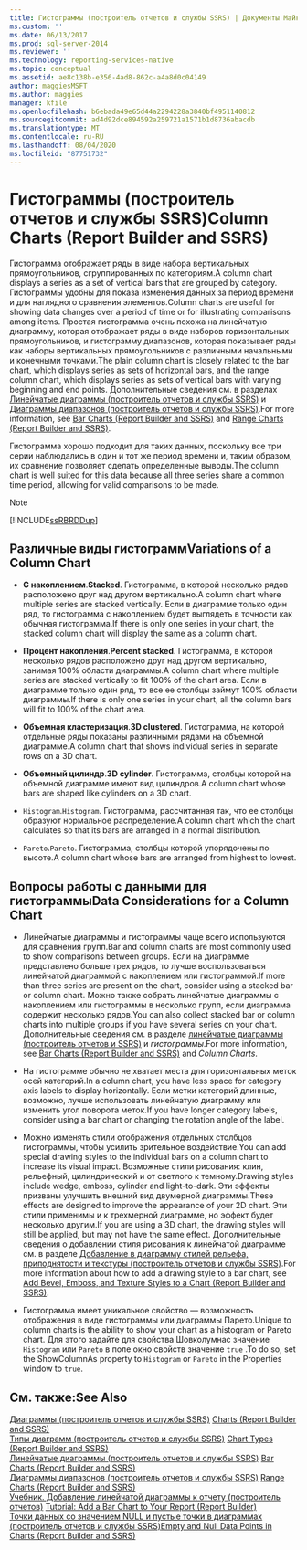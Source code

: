 ```yaml
---
title: Гистограммы (построитель отчетов и службы SSRS) | Документы Майкрософт
ms.custom: ''
ms.date: 06/13/2017
ms.prod: sql-server-2014
ms.reviewer: ''
ms.technology: reporting-services-native
ms.topic: conceptual
ms.assetid: ae8c138b-e356-4ad8-862c-a4a8d0c04149
author: maggiesMSFT
ms.author: maggies
manager: kfile
ms.openlocfilehash: b6ebada49e65d44a2294228a3840bf4951140812
ms.sourcegitcommit: ad4d92dce894592a259721a1571b1d8736abacdb
ms.translationtype: MT
ms.contentlocale: ru-RU
ms.lasthandoff: 08/04/2020
ms.locfileid: "87751732"
---
```

# <a name="column-charts-report-builder-and-ssrs"></a><span data-ttu-id="e5963-102">Гистограммы (построитель отчетов и службы SSRS)</span><span class="sxs-lookup"><span data-stu-id="e5963-102">Column Charts (Report Builder and SSRS)</span></span>
  <span data-ttu-id="e5963-103">Гистограмма отображает ряды в виде набора вертикальных прямоугольников, сгруппированных по категориям.</span><span class="sxs-lookup"><span data-stu-id="e5963-103">A column chart displays a series as a set of vertical bars that are grouped by category.</span></span> <span data-ttu-id="e5963-104">Гистограммы удобны для показа изменения данных за период времени и для наглядного сравнения элементов.</span><span class="sxs-lookup"><span data-stu-id="e5963-104">Column charts are useful for showing data changes over a period of time or for illustrating comparisons among items.</span></span> <span data-ttu-id="e5963-105">Простая гистограмма очень похожа на линейчатую диаграмму, которая отображает ряды в виде наборов горизонтальных прямоугольников, и гистограмму диапазонов, которая показывает ряды как наборы вертикальных прямоугольников с различными начальными и конечными точками.</span><span class="sxs-lookup"><span data-stu-id="e5963-105">The plain column chart is closely related to the bar chart, which displays series as sets of horizontal bars, and the range column chart, which displays series as sets of vertical bars with varying beginning and end points.</span></span> <span data-ttu-id="e5963-106">Дополнительные сведения см. в разделах [Линейчатые диаграммы (построитель отчетов и службы SSRS)](charts-report-builder-and-ssrs.md) и [Диаграммы диапазонов (построитель отчетов и службы SSRS)](range-charts-report-builder-and-ssrs.md).</span><span class="sxs-lookup"><span data-stu-id="e5963-106">For more information, see [Bar Charts &#40;Report Builder and SSRS&#41;](charts-report-builder-and-ssrs.md) and [Range Charts &#40;Report Builder and SSRS&#41;](range-charts-report-builder-and-ssrs.md).</span></span>  
  
 <span data-ttu-id="e5963-107">Гистограмма хорошо подходит для таких данных, поскольку все три серии наблюдались в один и тот же период времени и, таким образом, их сравнение позволяет сделать определенные выводы.</span><span class="sxs-lookup"><span data-stu-id="e5963-107">The column chart is well suited for this data because all three series share a common time period, allowing for valid comparisons to be made.</span></span>  
  
> [!NOTE]  
>  [!INCLUDE[ssRBRDDup](../../includes/ssrbrddup-md.md)]  
  
## <a name="variations-of-a-column-chart"></a><span data-ttu-id="e5963-108">Различные виды гистограмм</span><span class="sxs-lookup"><span data-stu-id="e5963-108">Variations of a Column Chart</span></span>  
  
-   <span data-ttu-id="e5963-109">**С накоплением**.</span><span class="sxs-lookup"><span data-stu-id="e5963-109">**Stacked**.</span></span> <span data-ttu-id="e5963-110">Гистограмма, в которой несколько рядов расположено друг над другом вертикально.</span><span class="sxs-lookup"><span data-stu-id="e5963-110">A column chart where multiple series are stacked vertically.</span></span> <span data-ttu-id="e5963-111">Если в диаграмме только один ряд, то гистограмма с накоплением будет выглядеть в точности как обычная гистограмма.</span><span class="sxs-lookup"><span data-stu-id="e5963-111">If there is only one series in your chart, the stacked column chart will display the same as a column chart.</span></span>  
  
-   <span data-ttu-id="e5963-112">**Процент накопления**.</span><span class="sxs-lookup"><span data-stu-id="e5963-112">**Percent stacked**.</span></span> <span data-ttu-id="e5963-113">Гистограмма, в которой несколько рядов расположено друг над другом вертикально, занимая 100% области диаграммы.</span><span class="sxs-lookup"><span data-stu-id="e5963-113">A column chart where multiple series are stacked vertically to fit 100% of the chart area.</span></span> <span data-ttu-id="e5963-114">Если в диаграмме только один ряд, то все ее столбцы займут 100% области диаграммы.</span><span class="sxs-lookup"><span data-stu-id="e5963-114">If there is only one series in your chart, all the column bars will fit to 100% of the chart area.</span></span>  
  
-   <span data-ttu-id="e5963-115">**Объемная кластеризация**.</span><span class="sxs-lookup"><span data-stu-id="e5963-115">**3D clustered**.</span></span> <span data-ttu-id="e5963-116">Гистограмма, на которой отдельные ряды показаны различными рядами на объемной диаграмме.</span><span class="sxs-lookup"><span data-stu-id="e5963-116">A column chart that shows individual series in separate rows on a 3D chart.</span></span>  
  
-   <span data-ttu-id="e5963-117">**Объемный цилиндр**.</span><span class="sxs-lookup"><span data-stu-id="e5963-117">**3D cylinder**.</span></span> <span data-ttu-id="e5963-118">Гистограмма, столбцы которой на объемной диаграмме имеют вид цилиндров.</span><span class="sxs-lookup"><span data-stu-id="e5963-118">A column chart whose bars are shaped like cylinders on a 3D chart.</span></span>  
  
-   <span data-ttu-id="e5963-119">`Histogram`.</span><span class="sxs-lookup"><span data-stu-id="e5963-119">`Histogram`.</span></span> <span data-ttu-id="e5963-120">Гистограмма, рассчитанная так, что ее столбцы образуют нормальное распределение.</span><span class="sxs-lookup"><span data-stu-id="e5963-120">A column chart which the chart calculates so that its bars are arranged in a normal distribution.</span></span>  
  
-   <span data-ttu-id="e5963-121">`Pareto`.</span><span class="sxs-lookup"><span data-stu-id="e5963-121">`Pareto`.</span></span> <span data-ttu-id="e5963-122">Гистограмма, столбцы которой упорядочены по высоте.</span><span class="sxs-lookup"><span data-stu-id="e5963-122">A column chart whose bars are arranged from highest to lowest.</span></span>  
  
## <a name="data-considerations-for-a-column-chart"></a><span data-ttu-id="e5963-123">Вопросы работы с данными для гистограммы</span><span class="sxs-lookup"><span data-stu-id="e5963-123">Data Considerations for a Column Chart</span></span>  
  
-   <span data-ttu-id="e5963-124">Линейчатые диаграммы и гистограммы чаще всего используются для сравнения групп.</span><span class="sxs-lookup"><span data-stu-id="e5963-124">Bar and column charts are most commonly used to show comparisons between groups.</span></span> <span data-ttu-id="e5963-125">Если на диаграмме представлено больше трех рядов, то лучше воспользоваться линейчатой диаграммой с накоплением или гистограммой.</span><span class="sxs-lookup"><span data-stu-id="e5963-125">If more than three series are present on the chart, consider using a stacked bar or column chart.</span></span> <span data-ttu-id="e5963-126">Можно также собрать линейчатые диаграммы с накоплением или гистограммы в несколько групп, если диаграмма содержит несколько рядов.</span><span class="sxs-lookup"><span data-stu-id="e5963-126">You can also collect stacked bar or column charts into multiple groups if you have several series on your chart.</span></span> <span data-ttu-id="e5963-127">Дополнительные сведения см. в разделе [линейчатые диаграммы &#40;построитель отчетов и SSRS&#41;](charts-report-builder-and-ssrs.md) и *гистограммы*.</span><span class="sxs-lookup"><span data-stu-id="e5963-127">For more information, see [Bar Charts &#40;Report Builder and SSRS&#41;](charts-report-builder-and-ssrs.md) and *Column Charts*.</span></span>  
  
-   <span data-ttu-id="e5963-128">На гистограмме обычно не хватает места для горизонтальных меток осей категорий.</span><span class="sxs-lookup"><span data-stu-id="e5963-128">In a column chart, you have less space for category axis labels to display horizontally.</span></span> <span data-ttu-id="e5963-129">Если метки категорий длинные, возможно, лучше использовать линейчатую диаграмму или изменить угол поворота меток.</span><span class="sxs-lookup"><span data-stu-id="e5963-129">If you have longer category labels, consider using a bar chart or changing the rotation angle of the label.</span></span>  
  
-   <span data-ttu-id="e5963-130">Можно изменять стили отображения отдельных столбцов гистограммы, чтобы усилить зрительное воздействие.</span><span class="sxs-lookup"><span data-stu-id="e5963-130">You can add special drawing styles to the individual bars on a column chart to increase its visual impact.</span></span> <span data-ttu-id="e5963-131">Возможные стили рисования: клин, рельефный, цилиндрический и от светлого к темному.</span><span class="sxs-lookup"><span data-stu-id="e5963-131">Drawing styles include wedge, emboss, cylinder and light-to-dark.</span></span> <span data-ttu-id="e5963-132">Эти эффекты призваны улучшить внешний вид двумерной диаграммы.</span><span class="sxs-lookup"><span data-stu-id="e5963-132">These effects are designed to improve the appearance of your 2D chart.</span></span> <span data-ttu-id="e5963-133">Эти стили применимы и к трехмерной диаграмме, но эффект будет несколько другим.</span><span class="sxs-lookup"><span data-stu-id="e5963-133">If you are using a 3D chart, the drawing styles will still be applied, but may not have the same effect.</span></span> <span data-ttu-id="e5963-134">Дополнительные сведения о добавлении стиля рисования к линейчатой диаграмме см. в разделе [Добавление в диаграмму стилей рельефа, приподнятости и текстуры (построитель отчетов и службы SSRS)](chart-effects-add-bevel-emboss-or-texture-report-builder.md).</span><span class="sxs-lookup"><span data-stu-id="e5963-134">For more information about how to add a drawing style to a bar chart, see [Add Bevel, Emboss, and Texture Styles to a Chart &#40;Report Builder and SSRS&#41;](chart-effects-add-bevel-emboss-or-texture-report-builder.md).</span></span>  
  
-   <span data-ttu-id="e5963-135">Гистограмма имеет уникальное свойство — возможность отображения в виде гистограммы или диаграммы Парето.</span><span class="sxs-lookup"><span data-stu-id="e5963-135">Unique to column charts is the ability to show your chart as a histogram or Pareto chart.</span></span> <span data-ttu-id="e5963-136">Для этого задайте для свойства Шовколумнас значение `Histogram` или `Pareto` в поле окно свойств значение `true` .</span><span class="sxs-lookup"><span data-stu-id="e5963-136">To do so, set the ShowColumnAs property to `Histogram` or `Pareto` in the Properties window to `true`.</span></span>  
  
## <a name="see-also"></a><span data-ttu-id="e5963-137">См. также:</span><span class="sxs-lookup"><span data-stu-id="e5963-137">See Also</span></span>  
 <span data-ttu-id="e5963-138">[Диаграммы (построитель отчетов и службы SSRS)](charts-report-builder-and-ssrs.md) </span><span class="sxs-lookup"><span data-stu-id="e5963-138">[Charts &#40;Report Builder and SSRS&#41;](charts-report-builder-and-ssrs.md) </span></span>  
 <span data-ttu-id="e5963-139">[Типы диаграмм (построитель отчетов и службы SSRS)](chart-types-report-builder-and-ssrs.md) </span><span class="sxs-lookup"><span data-stu-id="e5963-139">[Chart Types &#40;Report Builder and SSRS&#41;](chart-types-report-builder-and-ssrs.md) </span></span>  
 <span data-ttu-id="e5963-140">[Линейчатые диаграммы (построитель отчетов и службы SSRS)](charts-report-builder-and-ssrs.md) </span><span class="sxs-lookup"><span data-stu-id="e5963-140">[Bar Charts &#40;Report Builder and SSRS&#41;](charts-report-builder-and-ssrs.md) </span></span>  
 <span data-ttu-id="e5963-141">[Диаграммы диапазонов (построитель отчетов и службы SSRS)](range-charts-report-builder-and-ssrs.md) </span><span class="sxs-lookup"><span data-stu-id="e5963-141">[Range Charts &#40;Report Builder and SSRS&#41;](range-charts-report-builder-and-ssrs.md) </span></span>  
 <span data-ttu-id="e5963-142">[Учебник. Добавление линейчатой диаграммы к отчету (построитель отчетов)](../tutorial-add-a-bar-chart-to-your-report-report-builder.md) </span><span class="sxs-lookup"><span data-stu-id="e5963-142">[Tutorial: Add a Bar Chart to Your Report &#40;Report Builder&#41;](../tutorial-add-a-bar-chart-to-your-report-report-builder.md) </span></span>  
 [<span data-ttu-id="e5963-143">Точки данных со значением NULL и пустые точки в диаграммах (построитель отчетов и службы SSRS)</span><span class="sxs-lookup"><span data-stu-id="e5963-143">Empty and Null Data Points in Charts &#40;Report Builder and SSRS&#41;</span></span>](empty-and-null-data-points-in-charts-report-builder-and-ssrs.md)  
  
  
